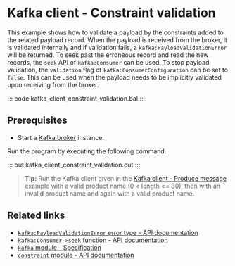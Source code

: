 # Kafka client - Constraint validation

This example shows how to validate a payload by the constraints added to the related payload record. When the payload is received from the broker, it is validated internally and if validation fails, a `kafka:PayloadValidationError` will be returned. To seek past the erroneous record and read the new records, the `seek` API of `kafka:Consumer` can be used. To stop payload validation, the `validation` flag of `kafka:ConsumerConfiguration` can be set to `false`. This can be used when the payload needs to be implicitly validated upon receiving from the broker.

::: code kafka_client_constraint_validation.bal :::

## Prerequisites
- Start a [Kafka broker](https://kafka.apache.org/quickstart) instance.

Run the program by executing the following command.

::: out kafka_client_constraint_validation.out :::

>**Tip:** Run the Kafka client given in the [Kafka client - Produce message](/learn/by-example/kafka-client-produce-message) example with a valid product name (0 < length <= 30), then with an invalid product name and again with a valid product name.

## Related links
- [`kafka:PayloadValidationError` error type - API documentation](https://lib.ballerina.io/ballerinax/kafka/3.4.0/errors#PayloadValidationError)
- [`kafka:Consumer->seek` function - API documentation](https://lib.ballerina.io/ballerinax/kafka/3.4.0/clients/Consumer#seek)
- [`kafka` module - Specification](https://github.com/ballerina-platform/module-ballerinax-kafka/blob/master/docs/spec/spec.md)
- [`constraint` module - API documentation](https://lib.ballerina.io/ballerina/constraint/latest)
